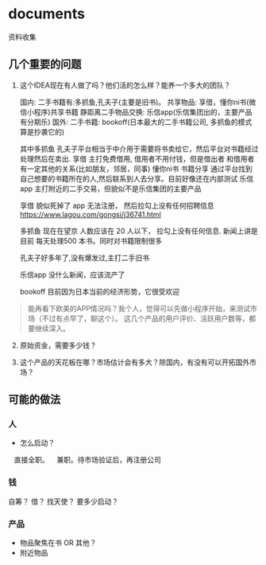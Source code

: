 # documents

资料收集

## 几个重要的问题

1. 这个IDEA现在有人做了吗？他们活的怎么样？能养一个多大的团队？

    国内:
        二手书籍有:多抓鱼,孔夫子(主要是旧书)。
        共享物品: 享借，懂你ni书(微信小程序)共享书籍
        静距离二手物品交换: 乐信app(乐信集团出的，主要产品有分期乐)
    国外:
        二手书籍: bookoff(日本最大的二手书籍公司, 多抓鱼的模式算是抄袭它的)

    其中多抓鱼 孔夫子平台相当于中介用于需要将书卖给它，然后平台对书籍经过处理然后在卖出.
    享借 主打免费借用, 借用者不用付钱，但是借出者 和借用者有一定其他的关系(比如朋友，邻居，同事)
    懂你ni书 书籍分享 通过平台找到自己想要的书籍所在的人,然后联系到人去分享。目前好像还在内部测试
    乐信app 主打附近的二手交易，但貌似不是乐信集团的主要产品
    
    享借 貌似死掉了 app 无法注册， 然后拉勾上没有任何招聘信息 https://www.lagou.com/gongsi/j36741.html
   
    多抓鱼 现在在望京 人数应该在 20 人以下， 拉勾上没有任何信息. 新闻上讲是 目前 每天处理500 本书。同时对书籍限制很多
    
    孔夫子好多年了,没有爆发过,主打二手旧书
    
    乐信app 没什么新闻，应该流产了
    
    bookoff 目前因为日本当前的经济形势，它很受欢迎

    
> 能再看下欧美的APP情况吗？我个人，觉得可以先做小程序开始，来测试市场（不过有点早了，聊这个）。
> 这几个产品的用户评价、活跃用户数等，都要继续深入。

2. 原始资金，需要多少钱？

3. 这个产品的天花板在哪？市场估计会有多大？除国内，有没有可以开拓国外市场？

## 可能的做法

### 人

- 怎么启动？
  
    直接全职。
    兼职。待市场验证后，再注册公司

### 钱

自筹？
借？
找天使？
要多少启动？

### 产品

- 物品聚焦在书 OR 其他？
- 附近物品


